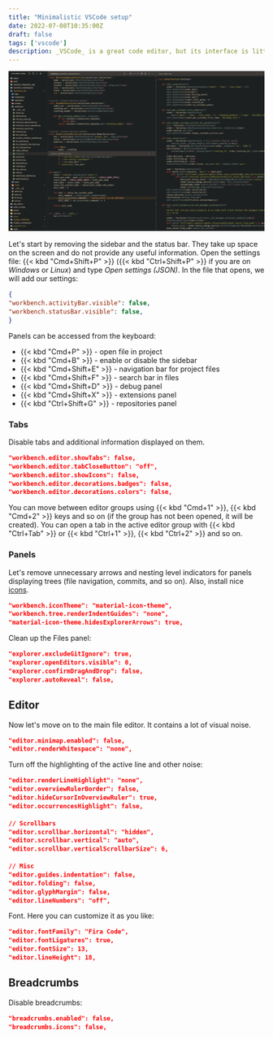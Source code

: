 ```yaml
---
title: "Minimalistic VSCode setup"
date: 2022-07-08T10:35:00Z
draft: false
tags: ['vscode']
description: _VSCode_ is a great code editor, but its interface is littered with a lot of unnecessary things and overflowing with informational noise. In this article, we will try to remove everything unnecessary from the interface, as well as find keyboard shortcuts for quick access to it.
---
```


![cover.png](cover.png)

Let's start by removing the sidebar and the status bar. They take up space on the screen and do not provide any useful information. Open the settings file: {{< kbd "Cmd+Shift+P" >}} ({{< kbd "Ctrl+Shift+P" >}} if you are on _Windows_ or _Linux_) and type _Open settings (JSON)_. In the file that opens, we will add our settings:

```json
{
"workbench.activityBar.visible": false,
"workbench.statusBar.visible": false,
}
```

Panels can be accessed from the keyboard:
+ {{< kbd "Cmd+P" >}} - open file in project
+ {{< kbd "Cmd+B" >}} - enable or disable the sidebar
+ {{< kbd "Cmd+Shift+E" >}} - navigation bar for project files
+ {{< kbd "Cmd+Shift+F" >}} - search bar in files
+ {{< kbd "Cmd+Shift+D" >}} - debug panel
+ {{< kbd "Cmd+Shift+X" >}} - extensions panel
+ {{< kbd "Ctrl+Shift+G" >}} - repositories panel

### Tabs

Disable tabs and additional information displayed on them.

```json
"workbench.editor.showTabs": false,
"workbench.editor.tabCloseButton": "off",
"workbench.editor.showIcons": false,
"workbench.editor.decorations.badges": false,
"workbench.editor.decorations.colors": false,
```

You can move between editor groups using {{< kbd "Cmd+1" >}}, {{< kbd "Cmd+2" >}} keys and so on (if the group has not been opened, it will be created). You can open a tab in the active editor group with {{< kbd "Ctrl+Tab" >}} or {{< kbd "Ctrl+1" >}}, {{< kbd "Ctrl+2" >}} and so on.

### Panels

Let's remove unnecessary arrows and nesting level indicators for panels displaying trees (file navigation, commits, and so on). Also, install nice [icons](https://marketplace.visualstudio.com/items?itemName=PKief.material-icon-theme).

```json
"workbench.iconTheme": "material-icon-theme",
"workbench.tree.renderIndentGuides": "none",
"material-icon-theme.hidesExplorerArrows": true,
```

Clean up the Files panel:

``` json
"explorer.excludeGitIgnore": true,
"explorer.openEditors.visible": 0,
"explorer.confirmDragAndDrop": false,
"explorer.autoReveal": false,
```

## Editor

Now let's move on to the main file editor. It contains a lot of visual noise.

```json
"editor.minimap.enabled": false,
"editor.renderWhitespace": "none",
```

Turn off the highlighting of the active line and other noise:

```json
"editor.renderLineHighlight": "none",
"editor.overviewRulerBorder": false,
"editor.hideCursorInOverviewRuler": true,
"editor.occurrencesHighlight": false,

// Scrollbars
"editor.scrollbar.horizontal": "hidden",
"editor.scrollbar.vertical": "auto",
"editor.scrollbar.verticalScrollbarSize": 6,

// Misc
"editor.guides.indentation": false,
"editor.folding": false,
"editor.glyphMargin": false,
"editor.lineNumbers": "off",
```

Font. Here you can customize it as you like:

```json
"editor.fontFamily": "Fira Code",
"editor.fontLigatures": true,
"editor.fontSize": 13,
"editor.lineHeight": 18,
```

## Breadcrumbs

Disable breadcrumbs:

```json
"breadcrumbs.enabled": false,
"breadcrumbs.icons": false,
```